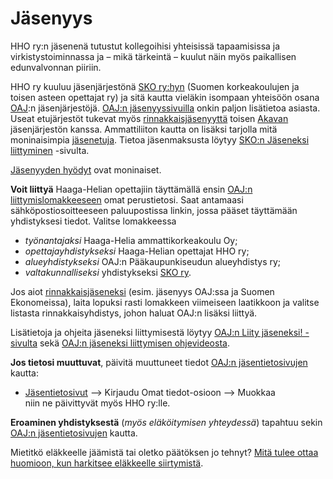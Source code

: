# Jäsenyys

HHO ry:n jäsenenä tutustut kollegoihisi yhteisissä tapaamisissa ja virkistystoiminnassa ja – mikä tärkeintä – kuulut näin myös paikallisen edunvalvonnan piiriin.

HHO ry kuuluu jäsenjärjestönä [SKO ry:hyn](https://sko.oaj.fi/) (Suomen korkeakoulujen ja toisen asteen opettajat ry) ja sitä kautta vieläkin isompaan yhteisöön osana [OAJ](https://www.oaj.fi/):n jäsenjärjestöjä. [OAJ:n jäsenyyssivuilla](https://www.oaj.fi/jasenyys/) onkin paljon lisätietoa asiasta. Useat etujärjestöt tukevat myös [rinnakkaisjäsenyyttä](https://www.oaj.fi/jasenyys/liity-jaseneksi/rinnakkaisjasenyys/) toisen [Akavan](https://www.akava.fi/) jäsenjärjestön kanssa. Ammattiliiton kautta on lisäksi tarjolla mitä moninaisimpia [jäsenetuja](https://memberplus.fi/). Tietoa jäsenmaksusta löytyy [SKO:n Jäseneksi liittyminen](https://sko.oaj.fi/jaseneksi-liittyminen/) -sivulta.

[Jäsenyyden hyödyt](./jasenyyden-hyodyt.md) ovat moninaiset.

__Voit liittyä__ Haaga-Helian opettajiin täyttämällä ensin [OAJ:n liittymislomakkeeseen](https://omattiedot.oaj.fi/liity/) omat perustietosi. Saat antamaasi sähköpostiosoitteeseen paluupostissa linkin, jossa pääset täyttämään yhdistyksesi tiedot. Valitse lomakkeessa
* _työnantajaksi_ Haaga-Helia ammattikorkeakoulu Oy;
* _opettajayhdistykseksi_ Haaga-Helian opettajat HHO ry;
* _alueyhdistykseksi_ OAJ:n Pääkaupunkiseudun alueyhdistys ry;
* _valtakunnalliseksi_ yhdistykseksi [SKO ry](https://sko.oaj.fi/).

Jos aiot [rinnakkaisjäseneksi](https://sko.oaj.fi/jasenyys/rinnakkaisjasenyys/) (esim. jäsenyys OAJ:ssa ja Suomen Ekonomeissa), laita lopuksi rasti lomakkeen viimeiseen laatikkoon ja valitse listasta rinnakkaisyhdistys, johon haluat OAJ:n lisäksi liittyä.

Lisätietoja ja ohjeita jäseneksi liittymisestä löytyy [OAJ:n Liity jäseneksi! -sivulta](https://www.oaj.fi/jasenyys/liity-jaseneksi/) sekä [OAJ:n jäseneksi liittymisen ohjevideosta](https://www.oaj.fi/globalassets/jasenyys/liittymisprosessin-ohjevideo/liittymisen-ohjevideo-17.9.2021.mp4).

__Jos tietosi muuttuvat__, päivitä muuttuneet tiedot [OAJ:n jäsentietosivujen](https://www.oaj.fi/jasenyys/jasentietojen-yllapito/) kautta:<br/>
* [Jäsentietosivut](https://www.oaj.fi/jasenyys/jasentietojen-yllapito/) &longrightarrow; Kirjaudu Omat tiedot-osioon &longrightarrow; Muokkaa <br/>
niin ne päivittyvät myös HHO ry:lle.

__Eroaminen yhdistyksestä__ (_myös eläköitymisen yhteydessä_) tapahtuu sekin [OAJ:n jäsentietosivujen](https://www.oaj.fi/jasenyys/jasentietojen-yllapito/) kautta.

Mietitkö eläkkeelle jäämistä tai oletko päätöksen jo tehnyt? [Mitä tulee ottaa huomioon, kun harkitsee eläkkeelle siirtymistä](elakoityessa.md).
       
